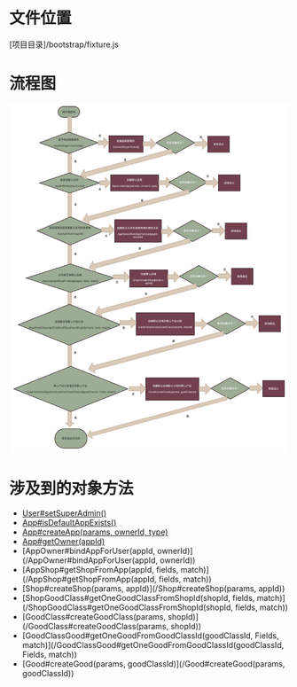 <!-- TITLE: 服务器启动流程 -->
<!-- SUBTITLE: 描述服务器启动涉及到的默认数据插入和判断 -->

# 文件位置
[项目目录]/bootstrap/fixture.js
# 流程图
![Serverstartupflow](/uploads/flows/serverstartupflow.png "Serverstartupflow")

# 涉及到的对象方法
* [User#setSuperAdmin()](/User#setSuperAdmin())
* [App#isDefaultAppExists()](/App#isDefaultAppExists())
* [App#createApp(params, ownerId, type)](/App#create-app-params-ownerid-type)
* [App#getOwner(appId)](/App#getOwner(appId))
* [AppOwner#bindAppForUser(appId, ownerId)](/AppOwner#bindAppForUser(appId, ownerId))
* [AppShop#getShopFromApp(appId, fields, match)](/AppShop#getShopFromApp(appId, fields, match))
* [Shop#createShop(params, appId)](/Shop#createShop(params, appId))
* [ShopGoodClass#getOneGoodClassFromShopId(shopId, fields, match)](/ShopGoodClass#getOneGoodClassFromShopId(shopId, fields, match))
* [GoodClass#createGoodClass(params, shopId)](/GoodClass#createGoodClass(params, shopId))
* [GoodClassGood#getOneGoodFromGoodClassId(goodClassId, Fields, match)](/GoodClassGood#getOneGoodFromGoodClassId(goodClassId, Fields, match))
* [Good#createGood(params, goodClassId)](/Good#createGood(params, goodClassId))